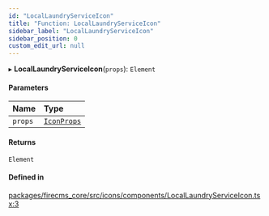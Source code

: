 ```yaml
---
id: "LocalLaundryServiceIcon"
title: "Function: LocalLaundryServiceIcon"
sidebar_label: "LocalLaundryServiceIcon"
sidebar_position: 0
custom_edit_url: null
---
```


▸ **LocalLaundryServiceIcon**(`props`): `Element`

#### Parameters

| Name | Type |
| :------ | :------ |
| `props` | [`IconProps`](../types/IconProps.md) |

#### Returns

`Element`

#### Defined in

[packages/firecms_core/src/icons/components/LocalLaundryServiceIcon.tsx:3](https://github.com/FireCMSco/firecms/blob/d45f3739/packages/firecms_core/src/icons/components/LocalLaundryServiceIcon.tsx#L3)
